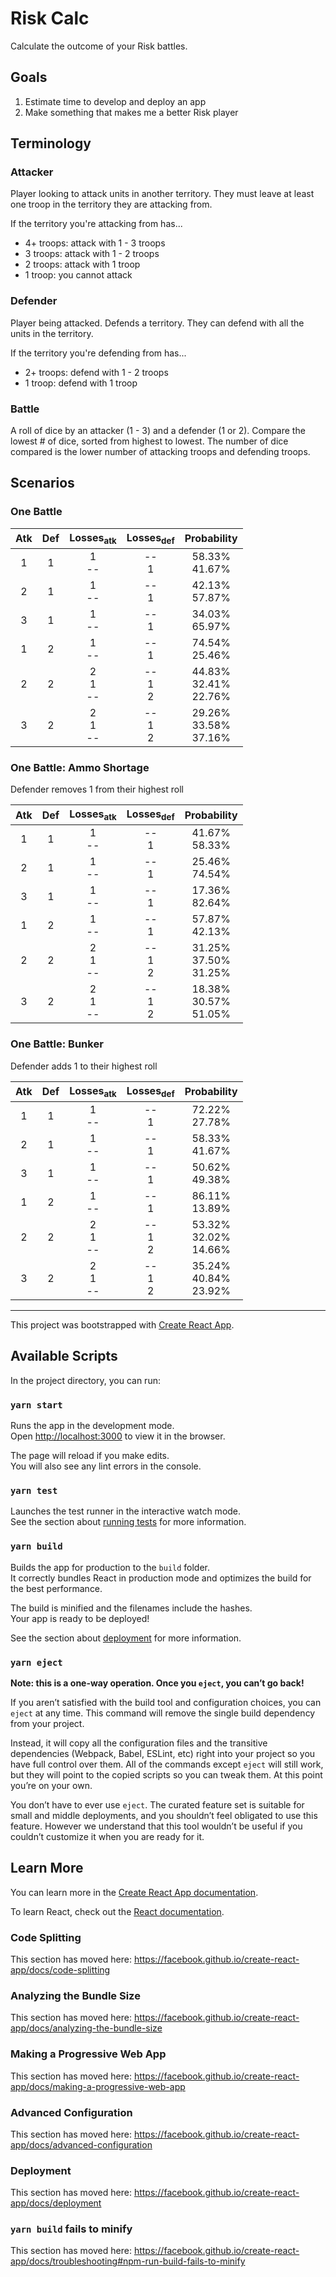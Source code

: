 # Risk Calc
Calculate the outcome of your Risk battles. 

## Goals
1. Estimate time to develop and deploy an app
2. Make something that makes me a better Risk player

## Terminology
### Attacker
Player looking to attack units in another territory. They must leave at least one troop in the territory they are attacking from. 

If the territory you're attacking from has...
- 4+ troops: attack with 1 - 3 troops 
- 3 troops: attack with 1 - 2 troops
- 2 troops: attack with 1 troop
- 1 troop: you cannot attack

### Defender
Player being attacked. Defends a territory. They can defend with all the units in the territory.

If the territory you're defending from has...
- 2+ troops: defend with 1 - 2 troops
- 1 troop: defend with 1 troop

### Battle
A roll of dice by an attacker (1 - 3) and a defender (1 or 2). Compare the lowest # of dice, sorted from highest to lowest. The number of dice compared is the lower number of attacking troops and defending troops. 

## Scenarios

### One Battle
|Atk|Def|Losses<sub>atk|Losses<sub>def|Probability|
|:-:|:-:|:-:|:-:|:-:|
|1|1| 1 <br> -- | -- <br> 1| 58.33% <br> 41.67% |
|2|1| 1 <br> -- | -- <br> 1| 42.13% <br> 57.87% |
|3|1| 1 <br> -- | -- <br> 1| 34.03% <br> 65.97% |
|1|2| 1 <br> -- | -- <br> 1| 74.54% <br> 25.46% |
|2|2| 2 <br> 1 <br> -- | -- <br> 1 <br> 2 | 44.83% <br> 32.41% <br> 22.76% |
|3|2| 2 <br> 1 <br> -- | -- <br> 1 <br> 2 | 29.26% <br> 33.58% <br> 37.16% |

### One Battle: Ammo Shortage 
Defender removes 1 from their highest roll

|Atk|Def|Losses<sub>atk|Losses<sub>def|Probability|
|:-:|:-:|:-:|:-:|:-:|
|1|1| 1 <br> -- | -- <br> 1| 41.67% <br> 58.33% |
|2|1| 1 <br> -- | -- <br> 1| 25.46% <br> 74.54% |
|3|1| 1 <br> -- | -- <br> 1| 17.36% <br> 82.64% |
|1|2| 1 <br> -- | -- <br> 1| 57.87% <br> 42.13% |
|2|2| 2 <br> 1 <br> -- | -- <br> 1 <br> 2 | 31.25% <br> 37.50% <br> 31.25% |
|3|2| 2 <br> 1 <br> -- | -- <br> 1 <br> 2 | 18.38% <br> 30.57% <br> 51.05% |

### One Battle: Bunker
Defender adds 1 to their highest roll

|Atk|Def|Losses<sub>atk|Losses<sub>def|Probability|
|:-:|:-:|:-:|:-:|:-:|
|1|1| 1 <br> -- | -- <br> 1| 72.22% <br> 27.78% |
|2|1| 1 <br> -- | -- <br> 1| 58.33% <br> 41.67% |
|3|1| 1 <br> -- | -- <br> 1| 50.62% <br> 49.38% |
|1|2| 1 <br> -- | -- <br> 1| 86.11% <br> 13.89% |
|2|2| 2 <br> 1 <br> -- | -- <br> 1 <br> 2 | 53.32% <br> 32.02% <br> 14.66% |
|3|2| 2 <br> 1 <br> -- | -- <br> 1 <br> 2 | 35.24% <br> 40.84% <br> 23.92% |
---

This project was bootstrapped with [Create React App](https://github.com/facebook/create-react-app).

## Available Scripts

In the project directory, you can run:

### `yarn start`

Runs the app in the development mode.<br />
Open [http://localhost:3000](http://localhost:3000) to view it in the browser.

The page will reload if you make edits.<br />
You will also see any lint errors in the console.

### `yarn test`

Launches the test runner in the interactive watch mode.<br />
See the section about [running tests](https://facebook.github.io/create-react-app/docs/running-tests) for more information.

### `yarn build`

Builds the app for production to the `build` folder.<br />
It correctly bundles React in production mode and optimizes the build for the best performance.

The build is minified and the filenames include the hashes.<br />
Your app is ready to be deployed!

See the section about [deployment](https://facebook.github.io/create-react-app/docs/deployment) for more information.

### `yarn eject`

**Note: this is a one-way operation. Once you `eject`, you can’t go back!**

If you aren’t satisfied with the build tool and configuration choices, you can `eject` at any time. This command will remove the single build dependency from your project.

Instead, it will copy all the configuration files and the transitive dependencies (Webpack, Babel, ESLint, etc) right into your project so you have full control over them. All of the commands except `eject` will still work, but they will point to the copied scripts so you can tweak them. At this point you’re on your own.

You don’t have to ever use `eject`. The curated feature set is suitable for small and middle deployments, and you shouldn’t feel obligated to use this feature. However we understand that this tool wouldn’t be useful if you couldn’t customize it when you are ready for it.

## Learn More

You can learn more in the [Create React App documentation](https://facebook.github.io/create-react-app/docs/getting-started).

To learn React, check out the [React documentation](https://reactjs.org/).

### Code Splitting

This section has moved here: https://facebook.github.io/create-react-app/docs/code-splitting

### Analyzing the Bundle Size

This section has moved here: https://facebook.github.io/create-react-app/docs/analyzing-the-bundle-size

### Making a Progressive Web App

This section has moved here: https://facebook.github.io/create-react-app/docs/making-a-progressive-web-app

### Advanced Configuration

This section has moved here: https://facebook.github.io/create-react-app/docs/advanced-configuration

### Deployment

This section has moved here: https://facebook.github.io/create-react-app/docs/deployment

### `yarn build` fails to minify

This section has moved here: https://facebook.github.io/create-react-app/docs/troubleshooting#npm-run-build-fails-to-minify
